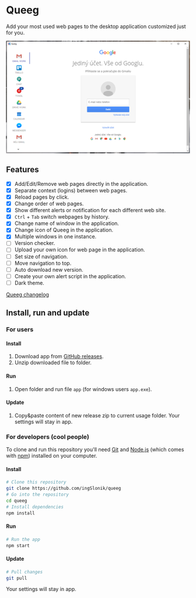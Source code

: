 # Queeg

Add your most used web pages to the desktop application customized just for you.

![Gueeg](img/screen.png)

## Features

- [x] Add/Edit/Remove web pages directly in the application.
- [x] Separate context (logins) between web pages.
- [x] Reload pages by click.
- [x] Change order of web pages.
- [x] Show different alerts or notification for each different web site.
- [x] `Ctrl` + `Tab` switch webpages by history.
- [x] Change name of window in the application.
- [x] Change icon of Queeg in the application.
- [x] Multiple windows in one instance.
- [ ] Version checker.
- [ ] Upload your own icon for web page in the application.
- [ ] Set size of navigation.
- [ ] Move navigation to top.
- [ ] Auto download new version.
- [ ] Create your own alert script in the application.
- [ ] Dark theme.

[Queeg changelog](https://github.com/ingSlonik/queeg/blob/master/CHANGELOG.md)

## Install, run and update

### For users

#### Install

1. Download app from [GitHub releases](https://github.com/ingSlonik/queeg/releases).
2. Unzip downloaded file to folder.

#### Run

1. Open folder and run file `app` (for windows users `app.exe`).

#### Update

1. Copy&paste content of new release zip to current usage folder. Your settings will stay in app.

### For developers (cool people)

To clone and run this repository you'll need [Git](https://git-scm.com) and [Node.js](https://nodejs.org/en/download/) (which comes with [npm](http://npmjs.com)) installed on your computer.

#### Install

```bash
# Clone this repository
git clone https://github.com/ingSlonik/queeg
# Go into the repository
cd queeg
# Install dependencies
npm install
```

#### Run

```bash
# Run the app
npm start
```

#### Update

```bash
# Pull changes
git pull
```

Your settings will stay in app.
